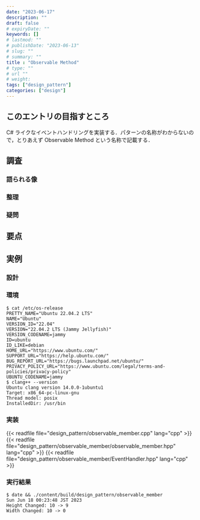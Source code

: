 ```yaml
---
date: "2023-06-17"
description: ""
draft: false
# expiryDate: ""
keywords: []
# lastmod: ""
# publishDate: "2023-06-13"
# slug: ""
# summary: ""
title : "Observable Method"
# type: ""
# url ""
# weight: 
tags: ["design_pattern"]
categories: ["design"]
---
```


## このエントリの目指すところ

C# ライクなイベントハンドリングを実装する．パターンの名称がわからないので，とりあえず Observable Method という名称で記載する．

## 調査

### 語られる像

### 整理

### 疑問

## 要点

## 実例

### 設計

### 環境

```
$ cat /etc/os-release 
PRETTY_NAME="Ubuntu 22.04.2 LTS"
NAME="Ubuntu"
VERSION_ID="22.04"
VERSION="22.04.2 LTS (Jammy Jellyfish)"
VERSION_CODENAME=jammy
ID=ubuntu
ID_LIKE=debian
HOME_URL="https://www.ubuntu.com/"
SUPPORT_URL="https://help.ubuntu.com/"
BUG_REPORT_URL="https://bugs.launchpad.net/ubuntu/"
PRIVACY_POLICY_URL="https://www.ubuntu.com/legal/terms-and-policies/privacy-policy"
UBUNTU_CODENAME=jammy
$ clang++ --version
Ubuntu clang version 14.0.0-1ubuntu1
Target: x86_64-pc-linux-gnu
Thread model: posix
InstalledDir: /usr/bin
```

### 実装

{{< readfile file="design_pattern/observable_member.cpp" lang="cpp" >}}
{{< readfile file="design_pattern/observable_member/observable_member.hpp" lang="cpp" >}}
{{< readfile file="design_pattern/observable_member/EventHandler.hpp" lang="cpp" >}}

### 実行結果

```
$ date && ./content/build/design_pattern/observable_member
Sun Jun 18 00:23:48 JST 2023
Height Changed: 10 -> 9
Width Changed: 10 -> 0
```
